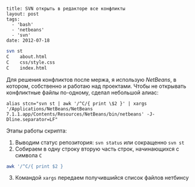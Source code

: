 ```
title: SVN открыть в редакторе все конфликты
layout: post
tags:
  - 'bash'
  - 'netbeans'
  - 'svn'
date: 2012-07-18
```

```bash
svn st
C    about.html
C    css/style.css
C    index.html
```

Для решения конфликтов после мержа, я использую *NetBeans*, в котором, собственно и работаю над проектами. Чтобы не открывать конфликтные файлы по-одному, сделал небольшой алиас:

```
alias stcn="svn st | awk '/^C/{ print \$2 }' | xargs '/Applications/NetBeans/NetBeans 7.1.1.app/Contents/Resources/NetBeans/bin/netbeans' -J-Dline.separator=LF"
```

Этапы работы скрипта:
1.  Выводим статус репозитория: `svn status` или сокращенно `svn st`
2.  Собираем в одну строку вторую часть строк, начинающихся с символа `C`
```bash
awk '/^C/{ print $2 }
```
3.  Командой `xargs` передаем получившийся список файлов нетбинсу
